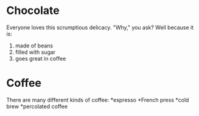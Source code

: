 # Chocolate

Everyone loves this scrumptious delicacy.
"Why," you ask?
Well because it is:
  1) made of beans
  2) filled with sugar
  3) goes great in coffee

# Coffee

There are many different kinds of coffee:
  *espresso
  *French press
  *cold brew
  *percolated coffee
